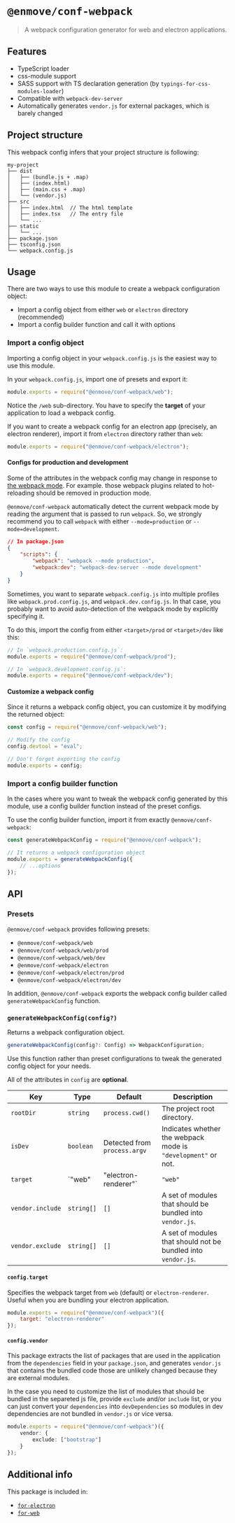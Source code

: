 
# `@enmove/conf-webpack`

> A webpack configuration generator for web and electron applications.

## Features

- TypeScript loader
- css-module support
- SASS support with TS declaration generation (by `typings-for-css-modules-loader`)
- Compatible with `webpack-dev-server`
- Automatically generates `vendor.js` for external packages, which is barely changed

## Project structure

This webpack config infers that your project structure is following:

```
my-project
├── dist
│   ├── (bundle.js + .map)
│   ├── (index.html)
│   ├── (main.css + .map)
│   └── (vendor.js)
├── src
│   ├── index.html  // The html template
│   ├── index.tsx   // The entry file
│   └── ...
├── static
│   └── ...
├── package.json
├── tsconfig.json
└── webpack.config.js
```

## Usage

There are two ways to use this module to create a webpack configuration object:

- Import a config object from either `web` or `electron` directory (recommended)
- Import a config builder function and call it with options

### Import a config object

Importing a config object in your `webpack.config.js` is the easiest way to use this module.

In your `webpack.config.js`, import one of presets and export it:

```js
module.exports = require("@enmove/conf-webpack/web");
```

Notice the `/web` sub-directory. You have to specify the **target** of your application to load a webpack config.

If you want to create a webpack config for an electron app (precisely, an electron renderer), import it from `electron` directory rather than `web`:

```js
module.exports = require("@enmove/conf-webpack/electron");
```

#### Configs for production and development

Some of the attributes in the webpack config may change in response to [the webpack mode](https://webpack.js.org/concepts/mode/). For example. those webpack plugins related to hot-reloading should be removed in production mode.

`@enmove/conf-webpack` automatically detect the current webpack mode by reading the argument that is passed to run `webpack`. So, we strongly recommend you to call `webpack` with either `--mode=production` or `--mode=development`.

```json
// In package.json
{
    "scripts": {
        "webpack": "webpack --mode production",
        "webpack:dev": "webpack-dev-server --mode development"
    }
}
```

Sometimes, you want to separate `webpack.config.js` into multiple profiles like `webpack.prod.config.js`, and `webpack.dev.config.js`. In that case, you probably want to avoid auto-detection of the webpack mode by explicitly specifying it.

To do this, import the config from either `<target>/prod` or `<target>/dev` like this:

```js
// In `webpack.production.config.js`:
module.exports = require("@enmove/conf-webpack/prod");

// In `webpack.development.config.js`:
module.exports = require("@enmove/conf-webpack/dev");
```

#### Customize a webpack config

Since it returns a webpack config object, you can customize it by modifying the returned object:

```js
const config = require("@enmove/conf-webpack/web");

// Modify the config
config.devtool = "eval";

// Don't forget exporting the config
module.exports = config;
```

### Import a config builder function

In the cases where you want to tweak the webpack config generated by this module, use a config builder function instead of the preset configs.

To use the config builder function, import it from exactly `@enmove/conf-webpack`:

```js
const generateWebpackConfig = require("@enmove/conf-webpack");

// It returns a webpack configuration object
module.exports = generateWebpackConfig({
    // ...options
});
```

## API

### Presets

`@enmove/conf-webpack` provides following presets:

- `@enmove/conf-webpack/web`
- `@enmove/conf-webpack/web/prod`
- `@enmove/conf-webpack/web/dev`
- `@enmove/conf-webpack/electron`
- `@enmove/conf-webpack/electron/prod`
- `@enmove/conf-webpack/electron/dev`

In addition, `@enmove/conf-webpack` exports the webpack config builder called `generateWebpackConfig` function.

### `generateWebpackConfig(config?)`

Returns a webpack configuration object.

```ts
generateWebpackConfig(config?: Config) => WebpackConfiguration;
```

Use this function rather than preset configurations to tweak the generated config object for your needs.

All of the attributes in `config` are **optional**.

| Key              | Type                          | Default                      | Description                                                   |
|------------------|-------------------------------|------------------------------|---------------------------------------------------------------|
| `rootDir`        | `string`                      | `process.cwd()`              | The project root directory.                                   |
| `isDev`          | `boolean`                     | Detected from `process.argv` | Indicates whether the webpack mode is `"development"` or not. |
| `target`         | `"web" | "electron-renderer"` | `"web"`                      | Indicates which platform your app targets.                    |
| `vendor.include` | `string[]`                    | `[]`                         | A set of modules that should be  bundled into `vendor.js`.    |
| `vendor.exclude` | `string[]`                    | `[]`                         | A set of modules that should not be bundled into `vendor.js`. |

#### `config.target`

Specifies the webpack target from `web` (default) or `electron-renderer`. Useful when you are bundling your electron application.

```js
module.exports = require("@enmove/conf-webpack")({
    target: "electron-renderer"
});
```

#### `config.vendor`

This package extracts the list of packages that are used in the application from the `dependencies` field in your `package.json`, and generates `vendor.js` that contains the bundled code those are unlikely changed because they are external modules.

In the case you need to customize the list of modules that should be bundled in the separeted js file, provide `exclude` and/or `include` list, or you can just convert your `dependencies` into `devDependencies` so modules in dev dependencies are not bundled in `vendor.js` or vice versa.

```ts
module.exports = require("@enmove/conf-webpack")({
    vendor: {
        exclude: ["bootstrap"]
    }
});
```

## Additional info

This package is included in:

- [`for-electron`](../for-electron#readme)
- [`for-web`](../for-web#readme)
